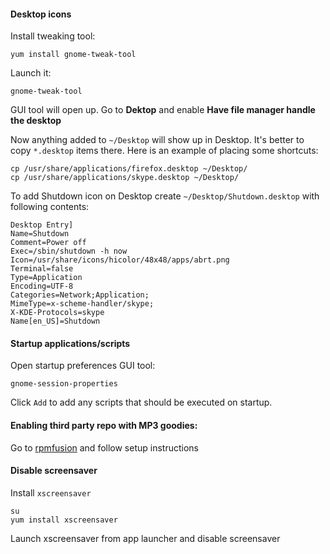 #### Desktop icons

Install tweaking tool:

```
yum install gnome-tweak-tool
```

Launch it:

```
gnome-tweak-tool
```

GUI tool will open up. Go to **Dektop** and enable **Have file manager handle the desktop**

Now anything added to `~/Desktop` will show up in Desktop. It's better to copy `*.desktop` items there.
Here is an example of placing some shortcuts:

```
cp /usr/share/applications/firefox.desktop ~/Desktop/
cp /usr/share/applications/skype.desktop ~/Desktop/
```

To add Shutdown icon on Desktop create `~/Desktop/Shutdown.desktop` with following contents:

```
Desktop Entry]
Name=Shutdown
Comment=Power off
Exec=/sbin/shutdown -h now
Icon=/usr/share/icons/hicolor/48x48/apps/abrt.png
Terminal=false
Type=Application
Encoding=UTF-8
Categories=Network;Application;
MimeType=x-scheme-handler/skype;
X-KDE-Protocols=skype
Name[en_US]=Shutdown
```

#### Startup applications/scripts

Open startup preferences GUI tool:

```
gnome-session-properties
```

Click `Add` to add any scripts that should be executed on startup.

#### Enabling third party repo with MP3 goodies:

Go to [rpmfusion](http://rpmfusion.org/Configuration) and follow setup instructions

#### Disable screensaver

Install `xscreensaver`

```
su
yum install xscreensaver
```

Launch xscreensaver from app launcher and disable screensaver